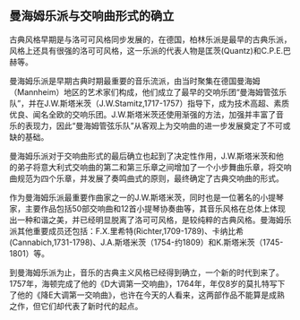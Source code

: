 ## 曼海姆乐派与交响曲形式的确立

古典风格早期是与洛可可风格同步发展的，在德国，柏林乐派是最早的古典乐派，风格上还具有很强的洛可可风格，这一乐派的代表人物是匡茨(Quantz)和C.P.E.巴赫等。

曼海姆乐派是早期古典时期最重要的音乐流派，由当时聚集在德国曼海姆（Mannheim）地区的艺术家们构成，他们成立了最早的交响乐团“曼海姆管弦乐队”，并在J.W.斯塔米茨（J.W.Stamitz,1717-1757）指导下，成为技术高超、素质优良、闻名全欧的交响乐团。J.W.斯塔米茨还使用渐强的方法，加强并丰富了音乐的表现力，因此“曼海姆管弦乐队”从客观上为交响曲的进一步发展奠定了不可或缺的基础。

曼海姆乐派对于交响曲形式的最后确立也起到了决定性作用，J.W.斯塔米茨和他的弟子将意大利式交响曲的第二和第三乐章之间增加了一个小步舞曲乐章，将交响曲规范为四个乐章，并发展了奏鸣曲式的原则，最终确定了古典交响曲的形式。

作为曼海姆乐派最重要作曲家之一的J.W.斯塔米茨，同时也是一位著名的小提琴家，主要作品包括50部交响曲和12首小提琴协奏曲等，其音乐风格在总体上体现出一种和谐之美，并已经明显脱离了洛可可风格，是较纯粹的古典风格。曼海姆乐派其他重要成员还包括：F.X.里希特(Richter,1709-1789)、卡纳比希(Cannabich,1731-1798)、J.A.斯塔米茨（1754-约1809）和K.斯塔米茨（1745-1801）等。

到曼海姆乐派为止，音乐的古典主义风格已经得到确立，一个新的时代到来了。1757年，海顿完成了他的《D大调第一交响曲》，1764年，年仅8岁的莫扎特写下了他的《降E大调第一交响曲》，也许在今天的人看来，这两部作品不能算是成熟之作，但它们却代表了新时代的起点。